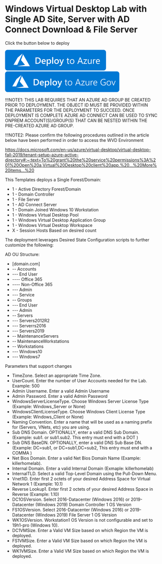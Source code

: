 # Windows Virtual Desktop Lab with Single AD Site, Server with AD Connect Download & File Server

Click the button below to deploy

[![Deploy To Azure](https://raw.githubusercontent.com/Azure/azure-quickstart-templates/master/1-CONTRIBUTION-GUIDE/images/deploytoazure.svg?sanitize=true)](https://portal.azure.com/#create/Microsoft.Template/uri/https%3A%2F%2Fraw.githubusercontent.com%2Felliottfieldsjr%2FKillerHomeLab%2Fmaster%2FAzure-Windows-Virtual-Desktop-Full-Lab%2Fazuredeploy.json)
[![Deploy To Azure US Gov](https://raw.githubusercontent.com/Azure/azure-quickstart-templates/master/1-CONTRIBUTION-GUIDE/images/deploytoazuregov.svg?sanitize=true)](https://portal.azure.us/#create/Microsoft.Template/uri/https%3A%2F%2Fraw.githubusercontent.com%2Felliottfieldsjr%2FKillerHomeLab%2Fmaster%2FAzure-Windows-Virtual-Desktop-Full-Lab%2Fazuredeploy.json)

!!!NOTE1:  THIS LAB REQUIRES THAT AN AZURE AD GROUP BE CREATED PRIOR TO DEPLOYMENT.  THE OBJECT ID MUST BE PROVIDED WITHIN THE PARAMETERS FOR THE DEPLOYMENT TO SUCCEED. ONCE DEPLOYMENT IS COMPLETE AZURE AD CONNECT CAN BE USED TO SYNC ONPREM ACCOUNT(S)/GROUP(S) THAT CAN BE NESTED WITHIN THE PRE-CREATED AZURE AD GROUP. 

!!!NOTE2:  Please confirm the following procedures outlined in the article below have been performed in order to access the WVD Environment

https://docs.microsoft.com/en-us/azure/virtual-desktop/virtual-desktop-fall-2019/tenant-setup-azure-active-directory#:~:text=To%20grant%20the%20service%20permissions%3A%201%20Open%20a,Virtual%20Desktop%20client%20app.%20...%20More%20items...%20


This Templates deploys a Single Forest/Domain:

- 1 - Active Directory Forest/Domain
- 1 - Domain Controller
- 1 - File Server
- 1 - AD Connect Server
- 1 - Domain Joined Windows 10 Workstation
- 1 - Windows Virtual Desktop Pool
- 1 - Windows Virtual Desktop Application Group
- 1 - Windows Virtual Desktop Workspace
- X - Session Hosts Based on desired count

The deployment leverages Desired State Configuration scripts to further customize the following:

AD OU Structure:
- [domain.com]
- -- Accounts
- --- End User
- ---- Office 365
- ---- Non-Office 365
- --- Admin
- --- Service
- -- Groups
- --- End User
- --- Admin
- -- Servers
- --- Servers2012R2
- --- Serverrs2016
- --- Servers2019
- -- MaintenanceServers
- -- MaintenanceWorkstations
- -- Workstations
- --- Windows10
- --- Windows7

Parameters that support changes
- TimeZone.  Select an appropriate Time Zone.
- UserCount.  Enter the number of User Accounts needed for the Lab. Example: 500
- Admin Username.  Enter a valid Admin Username
- Admin Password.  Enter a valid Admin Password
- WindowsServerLicenseType.  Choose Windows Server License Type (Example:  Windows_Server or None)
- WindowsClientLicenseType.  Choose Windows Client License Type (Example:  Windows_Client or None)
- Naming Convention. Enter a name that will be used as a naming prefix for (Servers, VNets, etc) you are using.
- Sub DNS Domain.  OPTIONALLY, enter a valid DNS Sub Domain. (Example:  sub1. or sub1.sub2.    This entry must end with a DOT )
- Sub DNS BaseDN.  OPTIONALLY, enter a valid DNS Sub Base DN. (Example:  DC=sub1, or DC=sub1,DC=sub2,    This entry must end with a COMMA )
- Net Bios Domain.  Enter a valid Net Bios Domain Name (Example:  killerhomelab).
- Internal Domain.  Enter a valid Internal Domain (Exmaple:  killerhomelab)
- InternalTLD.  Select a valid Top-Level Domain using the Pull-Down Menu.
- Vnet1ID.  Enter first 2 octets of your desired Address Space for Virtual Network 1 (Example:  10.1)
- Reverse Lookup1.  Enter first 2 octets of your desired Address Space in Reverse (Example:  1.10)
- DC1OSVersion.  Select 2016-Datacenter (Windows 2016) or 2019-Datacenter (Windows 2019) Domain Controller 1 OS Version
- FS1OSVersion.  Select 2016-Datacenter (Windows 2016) or 2019-Datacenter (Windows 2019) File Server 1 OS Version
- WK1OSVersion.  Workstation1 OS Version is not configurable and set to 19h1-pro (Windows 10).
- DC1VMSize.  Enter a Valid VM Size based on which Region the VM is deployed.
- FS1VMSize.  Enter a Valid VM Size based on which Region the VM is deployed.
- WK1VMSize.  Enter a Valid VM Size based on which Region the VM is deployed.